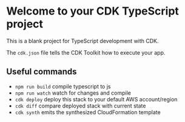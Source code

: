 # Welcome to your CDK TypeScript project

This is a blank project for TypeScript development with CDK.

The `cdk.json` file tells the CDK Toolkit how to execute your app.

## Useful commands

- `npm run build` compile typescript to js
- `npm run watch` watch for changes and compile
- `cdk deploy` deploy this stack to your default AWS account/region
- `cdk diff` compare deployed stack with current state
- `cdk synth` emits the synthesized CloudFormation template
